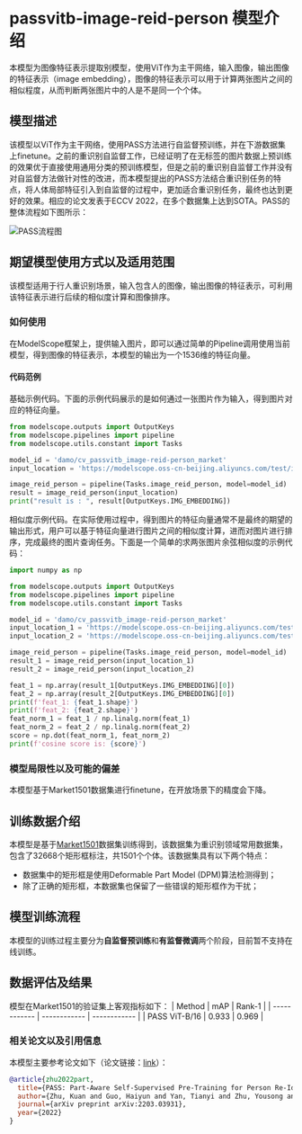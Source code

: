 
<!--- 以下model card模型说明部分，请使用中文提供（除了代码，bibtex等部分） --->

# passvitb-image-reid-person 模型介绍
本模型为图像特征表示提取别模型，使用ViT作为主干网络，输入图像，输出图像的特征表示（image embedding），图像的特征表示可以用于计算两张图片之间的相似程度，从而判断两张图片中的人是不是同一个个体。

## 模型描述
该模型以ViT作为主干网络，使用PASS方法进行自监督预训练，并在下游数据集上finetune。之前的重识别自监督工作，已经证明了在无标签的图片数据上预训练的效果优于直接使用通用分类的预训练模型，但是之前的重识别自监督工作并没有对自监督方法做针对性的改进，而本模型提出的PASS方法结合重识别任务的特点，将人体局部特征引入到自监督的过程中，更加适合重识别任务，最终也达到更好的效果。相应的论文发表于ECCV 2022，在多个数据集上达到SOTA。PASS的整体流程如下图所示：

![PASS流程图](https://modelscope.cn/api/v1/models/damo/cv_passvitb_image-reid-person_market/repo?Revision=master&FilePath=assets/PASS_overview.jpg&View=true)

## 期望模型使用方式以及适用范围
该模型适用于行人重识别场景，输入包含人的图像，输出图像的特征表示，可利用该特征表示进行后续的相似度计算和图像排序。

### 如何使用
在ModelScope框架上，提供输入图片，即可以通过简单的Pipeline调用使用当前模型，得到图像的特征表示，本模型的输出为一个1536维的特征向量。

#### 代码范例
基础示例代码。下面的示例代码展示的是如何通过一张图片作为输入，得到图片对应的特征向量。
```python
from modelscope.outputs import OutputKeys
from modelscope.pipelines import pipeline
from modelscope.utils.constant import Tasks

model_id = 'damo/cv_passvitb_image-reid-person_market'
input_location = 'https://modelscope.oss-cn-beijing.aliyuncs.com/test/images/image_reid_person.jpg'

image_reid_person = pipeline(Tasks.image_reid_person, model=model_id)
result = image_reid_person(input_location)
print("result is : ", result[OutputKeys.IMG_EMBEDDING])
```

相似度示例代码。在实际使用过程中，得到图片的特征向量通常不是最终的期望的输出形式，用户可以基于特征向量进行图片之间的相似度计算，进而对图片进行排序，完成最终的图片查询任务。下面是一个简单的求两张图片余弦相似度的示例代码：
```python
import numpy as np

from modelscope.outputs import OutputKeys
from modelscope.pipelines import pipeline
from modelscope.utils.constant import Tasks

model_id = 'damo/cv_passvitb_image-reid-person_market'
input_location_1 = 'https://modelscope.oss-cn-beijing.aliyuncs.com/test/images/image_reid_person.jpg'
input_location_2 = 'https://modelscope.oss-cn-beijing.aliyuncs.com/test/images/image_reid_person.jpg'

image_reid_person = pipeline(Tasks.image_reid_person, model=model_id)
result_1 = image_reid_person(input_location_1)
result_2 = image_reid_person(input_location_2)

feat_1 = np.array(result_1[OutputKeys.IMG_EMBEDDING][0])
feat_2 = np.array(result_2[OutputKeys.IMG_EMBEDDING][0])
print(f'feat_1: {feat_1.shape}')
print(f'feat_2: {feat_2.shape}')
feat_norm_1 = feat_1 / np.linalg.norm(feat_1)
feat_norm_2 = feat_2 / np.linalg.norm(feat_2)
score = np.dot(feat_norm_1, feat_norm_2)
print(f'cosine score is: {score}')
```

### 模型局限性以及可能的偏差
本模型基于Market1501数据集进行finetune，在开放场景下的精度会下降。

## 训练数据介绍
本模型是基于[Market1501](https://zheng-lab.cecs.anu.edu.au/Project/project_reid.html)数据集训练得到，该数据集为重识别领域常用数据集，包含了32668个矩形框标注，共1501个个体。该数据集具有以下两个特点：

- 数据集中的矩形框是使用Deformable Part Model (DPM)算法检测得到；
- 除了正确的矩形框，本数据集也保留了一些错误的矩形框作为干扰；

## 模型训练流程
本模型的训练过程主要分为**自监督预训练**和**有监督微调**两个阶段，目前暂不支持在线训练。


## 数据评估及结果
模型在Market1501的验证集上客观指标如下：
| Method | mAP | Rank-1 |
| ------------ | ------------ | ------------ |
| PASS ViT-B/16 | 0.933 | 0.969 |

### 相关论文以及引用信息
本模型主要参考论文如下（论文链接：[link](https://arxiv.org/abs/2203.03931)）：

```BibTeX
@article{zhu2022part,
  title={PASS: Part-Aware Self-Supervised Pre-Training for Person Re-Identification},
  author={Zhu, Kuan and Guo, Haiyun and Yan, Tianyi and Zhu, Yousong and Wang, Jinqiao and Tang, Ming},
  journal={arXiv preprint arXiv:2203.03931},
  year={2022}
}
```

